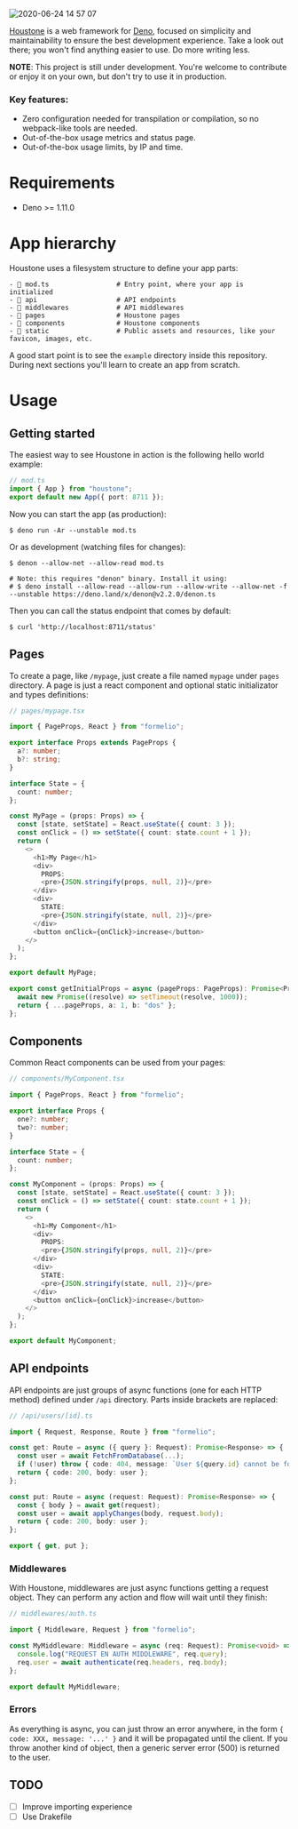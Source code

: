 ![2020-06-24 14 57 07](https://user-images.githubusercontent.com/675812/85560715-32c76a00-b62b-11ea-8898-95a838a75802.jpg)

[Houstone](https://github.com/sgmonda/houstone) is a web framework for
[Deno](https://deno.land), focused on simplicity and maintainability to ensure
the best development experience. Take a look out there; you won't find anything
easier to use. Do more writing less.

**NOTE**: This project is still under development. You're welcome to contribute
or enjoy it on your own, but don't try to use it in production.

### Key features:

- Zero configuration needed for transpilation or compilation, so no webpack-like
  tools are needed.
- Out-of-the-box usage metrics and status page.
- Out-of-the-box usage limits, by IP and time.

# Requirements

- Deno >= 1.11.0

# App hierarchy

Houstone uses a filesystem structure to define your app parts:

```
- 📄 mod.ts                 # Entry point, where your app is initialized
- 📁 api                    # API endpoints
- 📁 middlewares            # API middlewares
- 📁 pages                  # Houstone pages
- 📁 components             # Houstone components
- 📁 static                 # Public assets and resources, like your favicon, images, etc.
```

A good start point is to see the `example` directory inside this repository.
During next sections you'll learn to create an app from scratch.

# Usage

## Getting started

The easiest way to see Houstone in action is the following hello world example:

```typescript
// mod.ts
import { App } from "houstone";
export default new App({ port: 8711 });
```

Now you can start the app (as production):

```
$ deno run -Ar --unstable mod.ts
```

Or as development (watching files for changes):

```
$ denon --allow-net --allow-read mod.ts

# Note: this requires "denon" binary. Install it using:
# $ deno install --allow-read --allow-run --allow-write --allow-net -f --unstable https://deno.land/x/denon@v2.2.0/denon.ts
```

Then you can call the status endpoint that comes by default:

```
$ curl 'http://localhost:8711/status'
```

## Pages

To create a page, like `/mypage`, just create a file named `mypage` under
`pages` directory. A page is just a react component and optional static
initializator and types definitions:

```typescript
// pages/mypage.tsx

import { PageProps, React } from "formelio";

export interface Props extends PageProps {
  a?: number;
  b?: string;
}

interface State = {
  count: number;
};

const MyPage = (props: Props) => {
  const [state, setState] = React.useState({ count: 3 });
  const onClick = () => setState({ count: state.count + 1 });
  return (
    <>
      <h1>My Page</h1>
      <div>
        PROPS:
        <pre>{JSON.stringify(props, null, 2)}</pre>
      </div>
      <div>
        STATE:
        <pre>{JSON.stringify(state, null, 2)}</pre>
      </div>
      <button onClick={onClick}>increase</button>
    </>
  );
};

export default MyPage;

export const getInitialProps = async (pageProps: PageProps): Promise<Props> => {
  await new Promise((resolve) => setTimeout(resolve, 1000));
  return { ...pageProps, a: 1, b: "dos" };
};
```

## Components

Common React components can be used from your pages:

```typescript
// components/MyComponent.tsx

import { PageProps, React } from "formelio";

export interface Props {
  one?: number;
  two?: number;
}

interface State = {
  count: number;
};

const MyComponent = (props: Props) => {
  const [state, setState] = React.useState({ count: 3 });
  const onClick = () => setState({ count: state.count + 1 });
  return (
    <>
      <h1>My Component</h1>
      <div>
        PROPS:
        <pre>{JSON.stringify(props, null, 2)}</pre>
      </div>
      <div>
        STATE:
        <pre>{JSON.stringify(state, null, 2)}</pre>
      </div>
      <button onClick={onClick}>increase</button>
    </>
  );
};

export default MyComponent;
```

## API endpoints

API endpoints are just groups of async functions (one for each HTTP method)
defined under `/api` directory. Parts inside brackets are replaced:

```typescript
// /api/users/[id].ts

import { Request, Response, Route } from "formelio";

const get: Route = async ({ query }: Request): Promise<Response> => {
  const user = await FetchFromDatabase(...);
  if (!user) throw { code: 404, message: `User ${query.id} cannot be found` };
  return { code: 200, body: user };
};

const put: Route = async (request: Request): Promise<Response> => {
  const { body } = await get(request);
  const user = await applyChanges(body, request.body);
  return { code: 200, body: user };
};

export { get, put };
```

### Middlewares

With Houstone, middlewares are just async functions getting a request object.
They can perform any action and flow will wait until they finish:

```typescript
// middlewares/auth.ts

import { Middleware, Request } from "formelio";

const MyMiddleware: Middleware = async (req: Request): Promise<void> => {
  console.log("REQUEST EN AUTH MIDDLEWARE", req.query);
  req.user = await authenticate(req.headers, req.body);
};

export default MyMiddleware;
```

### Errors

As everything is async, you can just throw an error anywhere, in the form
`{ code: XXX, message: '...' }` and it will be propagated until the client. If
you throw another kind of object, then a generic server error (500) is returned
to the user.

## TODO

- [ ] Improve importing experience
- [ ] Use Drakefile

